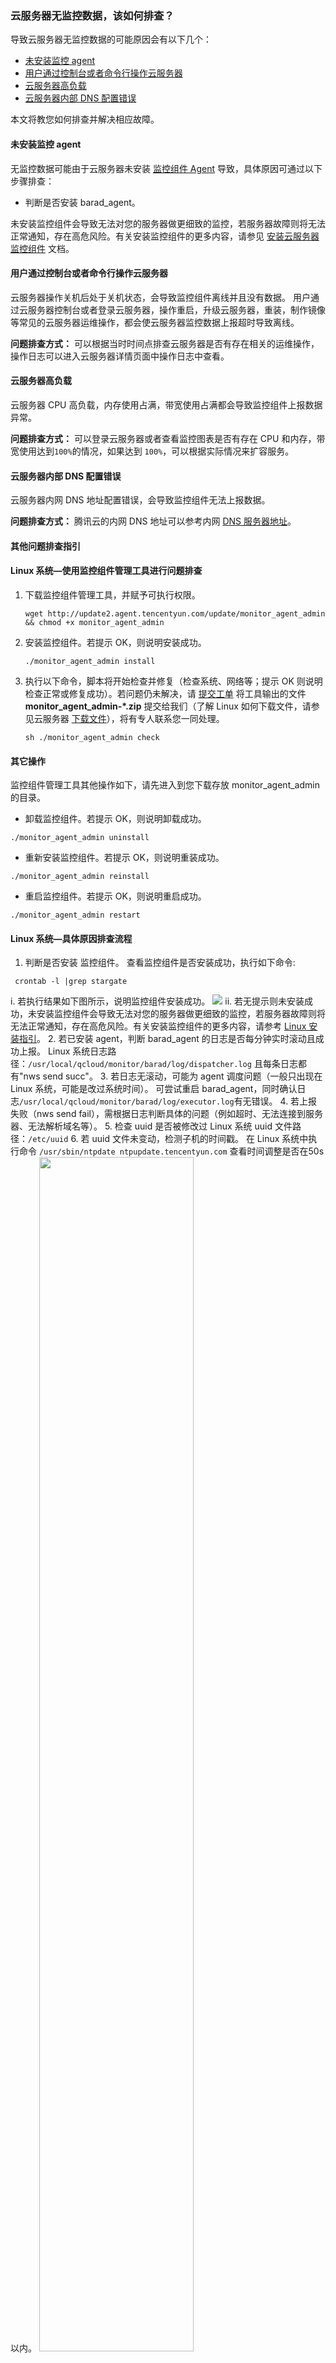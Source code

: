 ### 云服务器无监控数据，该如何排查？

导致云服务器无监控数据的可能原因会有以下几个：

- [未安装监控 agent](#step1)
- [用户通过控制台或者命令行操作云服务器](#step2)
- [云服务器高负载](#step3)
- [云服务器内部 DNS 配置错误](#step4)

本文将教您如何排查并解决相应故障。

[](id:step1)

#### 未安装监控 agent

无监控数据可能由于云服务器未安装 [监控组件 Agent](https://cloud.tencent.com/doc/product/248/2258) 导致，具体原因可通过以下步骤排查：

- 判断是否安装 barad_agent。

未安装监控组件会导致无法对您的服务器做更细致的监控，若服务器故障则将无法正常通知，存在高危风险。有关安装监控组件的更多内容，请参见 [安装云服务器监控组件](https://cloud.tencent.com/document/product/248/6211) 文档。

[](id:step2)

#### 用户通过控制台或者命令行操作云服务器

云服务器操作关机后处于关机状态，会导致监控组件离线并且没有数据。
用户通过云服务器控制台或者登录云服务器，操作重启，升级云服务器，重装，制作镜像等常见的云服务器运维操作，都会使云服务器监控数据上报超时导致离线。

**问题排查方式：** 可以根据当时时间点排查云服务器是否有存在相关的运维操作，操作日志可以进入云服务器详情页面中操作日志中查看。

[](id:step3)

#### 云服务器高负载

云服务器 CPU 高负载，内存使用占满，带宽使用占满都会导致监控组件上报数据异常。

**问题排查方式：** 可以登录云服务器或者查看监控图表是否有存在 CPU 和内存，带宽使用达到`100%`的情况，如果达到 `100%`，可以根据实际情况来扩容服务。

[](id:step4)

#### 云服务器内部 DNS 配置错误

云服务器内网 DNS 地址配置错误，会导致监控组件无法上报数据。

**问题排查方式：** 腾讯云的内网 DNS 地址可以参考内网 [DNS 服务器地址](https://cloud.tencent.com/document/product/213/5225#dns-.E6.9C.8D.E5.8A.A1.E5.99.A8.E5.9C.B0.E5.9D.80)。

#### 其他问题排查指引

#### Linux 系统—使用监控组件管理工具进行问题排查

1. 下载监控组件管理工具，并赋予可执行权限。
   ```shell
   wget http://update2.agent.tencentyun.com/update/monitor_agent_admin && chmod +x monitor_agent_admin
   ```
2. 安装监控组件。若提示 OK，则说明安装成功。
   ```shell
   ./monitor_agent_admin install
   ```
3. 执行以下命令，脚本将开始检查并修复（检查系统、网络等；提示 OK 则说明检查正常或修复成功）。若问题仍未解决，请 [提交工单](https://console.cloud.tencent.com/workorder/category) 将工具输出的文件 **monitor_agent_admin-\*.zip** 提交给我们（了解 Linux 如何下载文件，请参见云服务器 [下载文件](https://cloud.tencent.com/document/product/213/2131#.E4.B8.8B.E8.BD.BD.E6.96.87.E4.BB.B6)），将有专人联系您一同处理。
   ```shell
   sh ./monitor_agent_admin check
   ```

#### 其它操作

监控组件管理工具其他操作如下，请先进入到您下载存放 monitor_agent_admin 的目录。
- 卸载监控组件。若提示 OK，则说明卸载成功。
```shell
./monitor_agent_admin uninstall
 ```
- 重新安装监控组件。若提示 OK，则说明重装成功。
```shell
./monitor_agent_admin reinstall
```
- 重启监控组件。若提示 OK，则说明重启成功。
```shell
./monitor_agent_admin restart
```

#### Linux 系统—具体原因排查流程

1. 判断是否安装 监控组件。
   查看监控组件是否安装成功，执行如下命令:
```shell
 crontab -l |grep stargate
```
i. 若执行结果如下图所示，说明监控组件安装成功。
![](https://main.qcloudimg.com/raw/dc37b46f45bdde2afd7956497ddca3bc.png)
ii. 若无提示则未安装成功，未安装监控组件会导致无法对您的服务器做更细致的监控，若服务器故障则将无法正常通知，存在高危风险。有关安装监控组件的更多内容，请参考 [Linux 安装指引](https://cloud.tencent.com/document/product/248/6211#linux-.E5.AE.89.E8.A3.85.E6.8C.87.E5.BC.95)。
2. 若已安装 agent，判断 barad_agent 的日志是否每分钟实时滚动且成功上报。
   Linux 系统日志路径：`/usr/local/qcloud/monitor/barad/log/dispatcher.log`
   且每条日志都有"nws send succ"。
3. 若日志无滚动，可能为 agent 调度问题（一般只出现在 Linux 系统，可能是改过系统时间）。
   可尝试重启 barad_agent，同时确认日志`/usr/local/qcloud/monitor/barad/log/executor.log`有无错误。
4. 若上报失败（nws send fail），需根据日志判断具体的问题（例如超时、无法连接到服务器、无法解析域名等）。
5. 检查 uuid 是否被修改过
   Linux 系统 uuid 文件路径：`/etc/uuid`
6. 若 uuid 文件未变动，检测子机的时间戳。
   在 Linux 系统中执行命令 `/usr/sbin/ntpdate ntpupdate.tencentyun.com` 查看时间调整是否在50s以内。
	 <img src="https://main.qcloudimg.com/raw/35ba7ff75e770397834f2f9fa2b3ca38.png" width="70%">\
   若时间相关较大，执行如下命令，重启监控组件后可恢复。
```
./monitor_agent_admin restart
```
7. 若执行以上流程仍未解决问题，可使用 check_agent_profile 脚本。
   在云服务器内执行如下命令：
```shell
wget http://update2.agent.tencentyun.com/check_barad_agent && sh check_barad_agent
```
将输出结果 [提交工单](https://console.cloud.tencent.com/workorder/category) 进行上报，我们将尽快为您定位解决问题。


#### Windows 系统——具体原因排查流程

1. 运行服务（services.msc），查看是否安装监控组件，已安装如下图所示。
   ![](https://main.qcloudimg.com/raw/fa88598d5d632b66867c0f3749058b14.jpg)
    i .若已安装监控组件，判断 barad_agent 的日志是否每分钟实时滚动且成功上报 
   Windows 系统日志路径：`C:\Program Files\QCloud\Monitor\Barad\logs\info.log`
   且每条日志都有 "nws send succ"。
   ii. 未安装监控组件会导致无法对您的服务器做更细致的监控，若服务器故障则将无法正常通知，存在高危风险。有关安装监控组件的更多内容，请参考 [Windows 安装指引](https://cloud.tencent.com/document/product/248/6211#windows-.E5.AE.89.E8.A3.85.E6.8C.87.E5.BC.95)。
2. 若日志无滚动，可能为 agent 调度问题（一般只出现在 Linux 系统，可能是改过系统时间）。
   可尝试重启监控组件，同时确认日志`/usr/local/qcloud/monitor/barad/log/executor.log`有无错误。
3. 若上报失败（nws send fail），需根据日志判断具体的问题（例如超时、无法连接到服务器、无法解析域名等） 
   上报地址可以在 etc 目录的 plugin.ini 文件中的 nws_url 看到。
4. 若上报未出现 nws send fail。
5. 检查 uuid 是否被修改过
   uuid 文件路径：
    `Windows：c:\windows\system32\drivers\etc\uuid`
   ` c:\windows\system32\drivers\etc\`目录下 uuid 格式命名的最新文件
6. 若 uuid 文件未变动，检测子机的时间戳。若时间相关较大，重启监控组件后可恢复。
7. 若通过以上步骤仍未解决问题，请 [提交工单](https://console.cloud.tencent.com/workorder/category) 联系工作人员为您处理。

